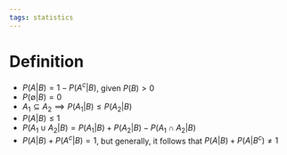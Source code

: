 ```yaml
---
tags: statistics
---
```


# Definition

- $P(A | B) = 1 - P(A^c | B)$, given $P(B) > 0$
- $P(\emptyset | B) = 0$
- $A_1 \subseteq A_2 \implies P(A_1 | B) \leq P(A_2 | B)$
- $P(A | B) \leq 1$
- $P(A_1 \cup A_2 | B) = P(A_1 | B) + P(A_2 | B) - P(A_1 \cap A_2 | B)$
- $P(A | B) + P(A^c | B) = 1$, but generally, it follows that $P(A | B) + P(A | B^c) \neq 1$
